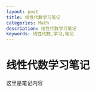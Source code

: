 ```yaml
---
layout: post
title: 线性代数学习笔记
categories: Math
description: 线性代数学习笔记
keywords: 线性代数,学习,笔记
---
```


# 线性代数学习笔记

这里是笔记内容


